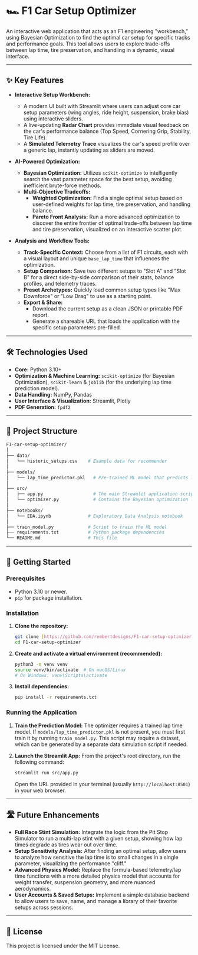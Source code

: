 # 🏎️ F1 Car Setup Optimizer

An interactive web application that acts as an F1 engineering "workbench," using Bayesian Optimization to find the optimal car setup for specific tracks and performance goals. This tool allows users to explore trade-offs between lap time, tire preservation, and handling in a dynamic, visual interface.

---

## ✨ Key Features

* **Interactive Setup Workbench:**
    * A modern UI built with Streamlit where users can adjust core car setup parameters (wing angles, ride height, suspension, brake bias) using interactive sliders.
    * A live-updating **Radar Chart** provides immediate visual feedback on the car's performance balance (Top Speed, Cornering Grip, Stability, Tire Life).
    * A **Simulated Telemetry Trace** visualizes the car's speed profile over a generic lap, instantly updating as sliders are moved.

* **AI-Powered Optimization:**
    * **Bayesian Optimization:** Utilizes `scikit-optimize` to intelligently search the vast parameter space for the best setup, avoiding inefficient brute-force methods.
    * **Multi-Objective Tradeoffs:**
        * **Weighted Optimization:** Find a single optimal setup based on user-defined weights for lap time, tire preservation, and handling balance.
        * **Pareto Front Analysis:** Run a more advanced optimization to discover the entire frontier of optimal trade-offs between lap time and tire preservation, visualized on an interactive scatter plot.

* **Analysis and Workflow Tools:**
    * **Track-Specific Context:** Choose from a list of F1 circuits, each with a visual layout and unique `base_lap_time` that influences the optimization.
    * **Setup Comparison:** Save two different setups to "Slot A" and "Slot B" for a direct side-by-side comparison of their stats, balance profiles, and telemetry traces.
    * **Preset Archetypes:** Quickly load common setup types like "Max Downforce" or "Low Drag" to use as a starting point.
    * **Export & Share:**
        * Download the current setup as a clean JSON or printable PDF report.
        * Generate a shareable URL that loads the application with the specific setup parameters pre-filled.

---

## 🛠️ Technologies Used

* **Core:** Python 3.10+
* **Optimization & Machine Learning:** `scikit-optimize` (for Bayesian Optimization), `scikit-learn` & `joblib` (for the underlying lap time prediction model).
* **Data Handling:** NumPy, Pandas
* **User Interface & Visualization:** Streamlit, Plotly
* **PDF Generation:** `fpdf2`

---

## 🧱 Project Structure

```bash
F1-car-setup-optimizer/
│
├── data/
│   └── historic_setups.csv    # Example data for recommender
│
├── models/
│   └── lap_time_predictor.pkl   # Pre-trained ML model that predicts lap time
│
├── src/
│   ├── app.py                   # The main Streamlit application script
│   └── optimizer.py             # Contains the Bayesian optimization logic
│
├── notebooks/
│   └── EDA.ipynb              # Exploratory Data Analysis notebook
│
├── train_model.py             # Script to train the ML model
├── requirements.txt           # Python package dependencies
└── README.md                  # This file
```

---

## 🚀 Getting Started

### Prerequisites

* Python 3.10 or newer.
* `pip` for package installation.

### Installation

1.  **Clone the repository:**
    ```bash
    git clone [https://github.com/rembertdesigns/F1-car-setup-optimizer.git](https://github.com/rembertdesigns/F1-car-setup-optimizer.git)
    cd F1-car-setup-optimizer
    ```

2.  **Create and activate a virtual environment (recommended):**
    ```bash
    python3 -m venv venv
    source venv/bin/activate  # On macOS/Linux
    # On Windows: venv\Scripts\activate
    ```

3.  **Install dependencies:**
    ```bash
    pip install -r requirements.txt
    ```

### Running the Application

1.  **Train the Prediction Model:** The optimizer requires a trained lap time model. If `models/lap_time_predictor.pkl` is not present, you must first train it by running `train_model.py`. This script may require a dataset, which can be generated by a separate data simulation script if needed.

2.  **Launch the Streamlit App:**
    From the project's root directory, run the following command:
    ```bash
    streamlit run src/app.py
    ```
    Open the URL provided in your terminal (usually `http://localhost:8501`) in your web browser.

---

## 🛣️ Future Enhancements

* **Full Race Stint Simulation:** Integrate the logic from the Pit Stop Simulator to run a multi-lap stint with a given setup, showing how lap times degrade as tires wear out over time.
* **Setup Sensitivity Analysis:** After finding an optimal setup, allow users to analyze how sensitive the lap time is to small changes in a single parameter, visualizing the performance "cliff."
* **Advanced Physics Model:** Replace the formula-based telemetry/lap time functions with a more detailed physics model that accounts for weight transfer, suspension geometry, and more nuanced aerodynamics.
* **User Accounts & Saved Setups:** Implement a simple database backend to allow users to save, name, and manage a library of their favorite setups across sessions.

---

## 📄 License

This project is licensed under the MIT License.
